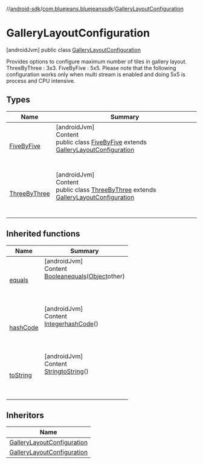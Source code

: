 //[android-sdk](../../../index.md)/[com.bluejeans.bluejeanssdk](../index.md)/[GalleryLayoutConfiguration](index.md)



# GalleryLayoutConfiguration  
 [androidJvm] public class [GalleryLayoutConfiguration](index.md)

Provides options to configure maximum number of tiles in gallery layout. ThreeByThree : 3x3. FiveByFive : 5x5. Please note that the following configuration works only when multi stream is enabled and doing 5x5 is process and CPU intensive.

   


## Types  
  
|  Name |  Summary | 
|---|---|
| <a name="com.bluejeans.bluejeanssdk/GalleryLayoutConfiguration.FiveByFive///PointingToDeclaration/"></a>[FiveByFive](-five-by-five/index.md)| <a name="com.bluejeans.bluejeanssdk/GalleryLayoutConfiguration.FiveByFive///PointingToDeclaration/"></a>[androidJvm]  <br>Content  <br>public class [FiveByFive](-five-by-five/index.md) extends [GalleryLayoutConfiguration](index.md)  <br><br><br>|
| <a name="com.bluejeans.bluejeanssdk/GalleryLayoutConfiguration.ThreeByThree///PointingToDeclaration/"></a>[ThreeByThree](-three-by-three/index.md)| <a name="com.bluejeans.bluejeanssdk/GalleryLayoutConfiguration.ThreeByThree///PointingToDeclaration/"></a>[androidJvm]  <br>Content  <br>public class [ThreeByThree](-three-by-three/index.md) extends [GalleryLayoutConfiguration](index.md)  <br><br><br>|


## Inherited functions  
  
|  Name |  Summary | 
|---|---|
| <a name="kotlin/GalleryLayoutConfiguration/equals/#kotlin.Any?/PointingToDeclaration/"></a>[equals](index.md#813883819%2FFunctions%2F-435046686)| <a name="kotlin/GalleryLayoutConfiguration/equals/#kotlin.Any?/PointingToDeclaration/"></a>[androidJvm]  <br>Content  <br>[Boolean](https://developer.android.com/reference/kotlin/java/lang/Boolean.html)[equals](index.md#813883819%2FFunctions%2F-435046686)([Object](https://developer.android.com/reference/kotlin/java/lang/Object.html)other)  <br>  <br><br><br>|
| <a name="kotlin/GalleryLayoutConfiguration/hashCode/#/PointingToDeclaration/"></a>[hashCode](index.md#1643883227%2FFunctions%2F-435046686)| <a name="kotlin/GalleryLayoutConfiguration/hashCode/#/PointingToDeclaration/"></a>[androidJvm]  <br>Content  <br>[Integer](https://developer.android.com/reference/kotlin/java/lang/Integer.html)[hashCode](index.md#1643883227%2FFunctions%2F-435046686)()  <br>  <br><br><br>|
| <a name="kotlin/GalleryLayoutConfiguration/toString/#/PointingToDeclaration/"></a>[toString](index.md#1465717162%2FFunctions%2F-435046686)| <a name="kotlin/GalleryLayoutConfiguration/toString/#/PointingToDeclaration/"></a>[androidJvm]  <br>Content  <br>[String](https://developer.android.com/reference/kotlin/java/lang/String.html)[toString](index.md#1465717162%2FFunctions%2F-435046686)()  <br>  <br><br><br>|


## Inheritors  
  
|  Name | 
|---|
| <a name="com.bluejeans.bluejeanssdk/GalleryLayoutConfiguration.ThreeByThree///PointingToDeclaration/"></a>[GalleryLayoutConfiguration](-three-by-three/index.md)|
| <a name="com.bluejeans.bluejeanssdk/GalleryLayoutConfiguration.FiveByFive///PointingToDeclaration/"></a>[GalleryLayoutConfiguration](-five-by-five/index.md)|

